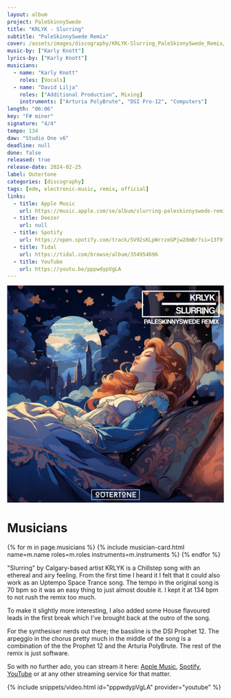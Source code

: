 ```yaml
---
layout: album
project: PaleSkinnySwede
title: "KRLYK - Slurring"
subtitle: "PaleSkinnySwede Remix"
cover: /assets/images/discography/KRLYK-Slurring_PaleSkinnySwede_Remix/KRLYK_-_Slurring_PaleSkinnySwede_Remix.jpg
music-by: ["Karly Knott"]
lyrics-by: ["Karly Knott"]
musicians:
  - name: "Karly Knott"
    roles: [Vocals]
  - name: "David Lilja"
    roles: ["Additional Production", Mixing]
    instruments: ["Arturia PolyBrute", "DSI Pro-12", "Computers"]
length: "06:06"
key: "F# minor"
signature: "4/4"
tempo: 134
daw: "Studio One v6"
deadline: null
done: false
released: true
release-date: 2024-02-25
label: Outertone
categories: [discography]
tags: [edm, electronic-music, remix, official]
links:
  - title: Apple Music
    url: https://music.apple.com/se/album/slurring-paleskinnyswede-remix/1727464638?i=1727464639&l=en-GB
  - title: Deezer
    url: null
  - title: Spotify
    url: https://open.spotify.com/track/5V92sKLpWrrzeGPjw28mBr?si=13f9f48d59d6484e
  - title: Tidal
    url: https://tidal.com/browse/album/354954696
  - title: YouTube
    url: https://youtu.be/pppwdypVgLA
---
```


![KRLYK - Slurring (PaleSkinnySwede Remix)](/assets/images/discography/KRLYK-Slurring_PaleSkinnySwede_Remix/KRLYK_-_Slurring_PaleSkinnySwede_Remix.jpg)

# Musicians
{% for m in page.musicians %}
  {% include musician-card.html name=m.name roles=m.roles instruments=m.instruments %}
{% endfor %}

"Slurring" by Calgary-based artist KRLYK is a Chillstep song with an ethereal and airy feeling. From the first time I heard it I felt that it could also work as an Uptempo Space Trance song. The tempo in the original song is 70 bpm so it was an easy thing to just almost double it. I kept it at 134 bpm to not rush the remix too much.

To make it slightly more interesting, I also added some House flavoured leads in the first break which I've brought back at the outro of the song.

For the synthesiser nerds out there; the bassline is the DSI Prophet 12. The arpeggio in the chorus pretty much in the middle of the song is a combination of the the Prophet 12 and the Arturia PolyBrute. The rest of the remix is just software.

So with no further ado, you can stream it here: [Apple Music](music.apple.com/se/album/slurring-paleskinnyswede-remix/1727464638?i=1727464639&l=en-GB), [Spotify](open.spotify.com/track/5V92sKLpWrrzeGPjw28mBr?si=13f9f48d59d6484e), [YouTube](youtu.be/pppwdypVgLA?si=mmGf3GwRhDuM1O_u) or at any other streaming service for that matter.

{% include snippets/video.html id="pppwdypVgLA" provider="youtube" %}
